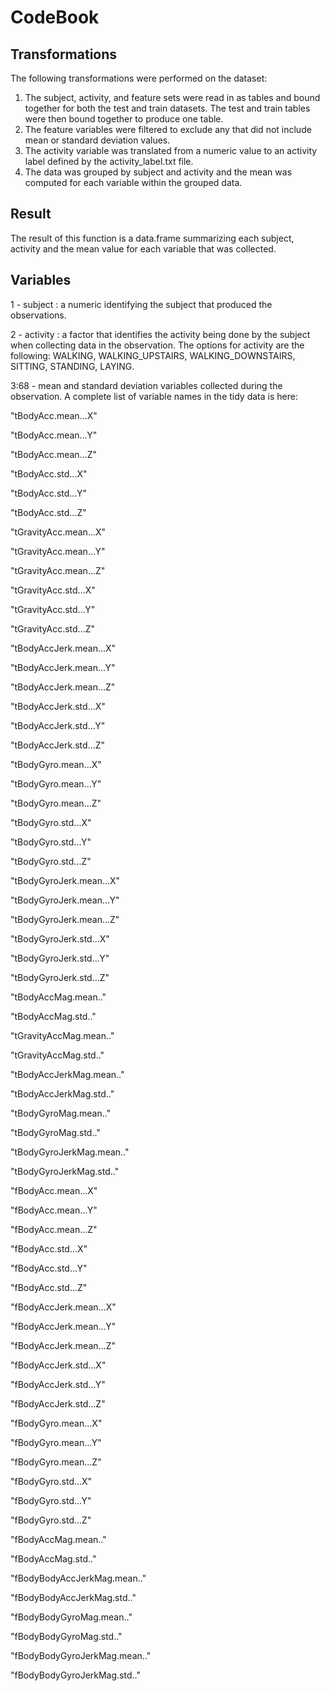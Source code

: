 # CodeBook

## Transformations

The following transformations were  performed on the dataset: 

1. The subject, activity, and feature sets were read in as tables and bound together for both the test and train datasets. The test and train tables were then bound together to produce one table. 
2. The feature variables were filtered to exclude any that did not include mean or standard deviation values. 
3. The activity variable was translated from a numeric value to an activity label defined by the activity_label.txt file. 
4. The data was grouped by subject and activity and the mean was computed for each variable within the grouped data.


## Result

The result of this function is a data.frame summarizing each subject, activity and the mean value for each variable that was collected. 


## Variables

1 - subject : a numeric identifying the subject that produced the observations.

2 - activity : a factor that identifies the activity being done by the subject when collecting data in the observation. The options for activity are the following: WALKING, WALKING_UPSTAIRS, WALKING_DOWNSTAIRS, SITTING, STANDING, LAYING. 

3:68 - mean and standard deviation variables collected during the observation. A complete list of variable names in the tidy data is here: 

"tBodyAcc.mean...X" 

"tBodyAcc.mean...Y" 

"tBodyAcc.mean...Z" 

"tBodyAcc.std...X" 

"tBodyAcc.std...Y" 

"tBodyAcc.std...Z" 

"tGravityAcc.mean...X" 

"tGravityAcc.mean...Y" 

"tGravityAcc.mean...Z" 

"tGravityAcc.std...X" 

"tGravityAcc.std...Y" 

"tGravityAcc.std...Z" 

"tBodyAccJerk.mean...X" 

"tBodyAccJerk.mean...Y" 

"tBodyAccJerk.mean...Z" 

"tBodyAccJerk.std...X" 

"tBodyAccJerk.std...Y" 

"tBodyAccJerk.std...Z" 

"tBodyGyro.mean...X" 

"tBodyGyro.mean...Y" 

"tBodyGyro.mean...Z" 

"tBodyGyro.std...X" 

"tBodyGyro.std...Y" 

"tBodyGyro.std...Z" 

"tBodyGyroJerk.mean...X" 

"tBodyGyroJerk.mean...Y" 

"tBodyGyroJerk.mean...Z" 

"tBodyGyroJerk.std...X" 

"tBodyGyroJerk.std...Y" 

"tBodyGyroJerk.std...Z" 

"tBodyAccMag.mean.." 

"tBodyAccMag.std.." 

"tGravityAccMag.mean.." 

"tGravityAccMag.std.." 

"tBodyAccJerkMag.mean.." 

"tBodyAccJerkMag.std.." 

"tBodyGyroMag.mean.." 

"tBodyGyroMag.std.." 

"tBodyGyroJerkMag.mean.." 

"tBodyGyroJerkMag.std.." 

"fBodyAcc.mean...X" 

"fBodyAcc.mean...Y" 

"fBodyAcc.mean...Z" 

"fBodyAcc.std...X" 

"fBodyAcc.std...Y" 

"fBodyAcc.std...Z" 

"fBodyAccJerk.mean...X" 

"fBodyAccJerk.mean...Y" 

"fBodyAccJerk.mean...Z" 

"fBodyAccJerk.std...X" 

"fBodyAccJerk.std...Y" 

"fBodyAccJerk.std...Z" 

"fBodyGyro.mean...X" 

"fBodyGyro.mean...Y" 

"fBodyGyro.mean...Z" 

"fBodyGyro.std...X" 

"fBodyGyro.std...Y" 

"fBodyGyro.std...Z" 

"fBodyAccMag.mean.." 

"fBodyAccMag.std.." 

"fBodyBodyAccJerkMag.mean.." 

"fBodyBodyAccJerkMag.std.." 

"fBodyBodyGyroMag.mean.." 

"fBodyBodyGyroMag.std.." 

"fBodyBodyGyroJerkMag.mean.."

"fBodyBodyGyroJerkMag.std.." 

